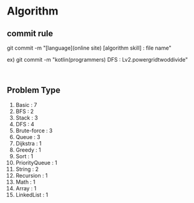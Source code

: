 # Algorithm

## commit rule 
git commit -m "[language](online site) [algorithm skill] : file name"

ex) git commit -m "kotlin(programmers) DFS : Lv2.powergridtwoddivide"

<br>

## Problem Type
1. Basic : 7
2. BFS : 2
3. Stack : 3
4. DFS : 4
5. Brute-force : 3
6. Queue : 3
7. Dijkstra : 1
8. Greedy : 1
9. Sort : 1
10. PriorityQueue : 1
11. String :  2
12. Recursion : 1
13. Math : 1
14. Array : 1
15. LinkedList : 1
